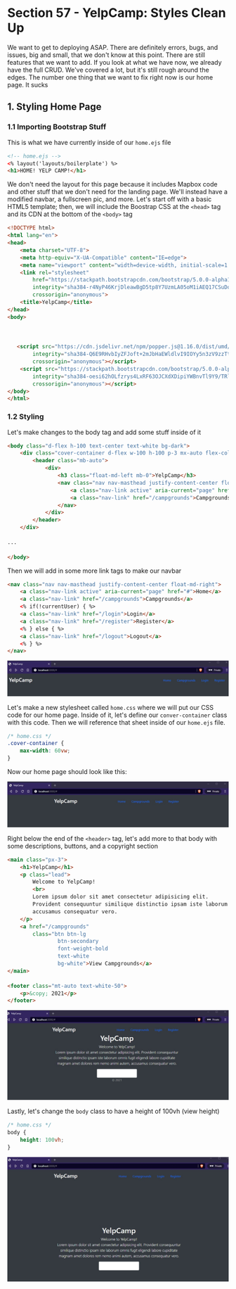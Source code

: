# Section 57 - YelpCamp: Styles Clean Up

We want to get to deploying ASAP. There are definitely errors, bugs, and issues, big and small, that we don't know at this point. There are still features that we want to add. If you look at what we have now, we already have the full CRUD. We've covered a lot, but it's still rough around the edges. The number one thing that we want to fix right now is our home page. It sucks

## 1. Styling Home Page

### 1.1 Importing Bootstrap Stuff

This is what we have currently inside of our `home.ejs` file

```html
<!-- home.ejs -->
<% layout('layouts/boilerplate') %> 
<h1>HOME! YELP CAMP!</h1>
```

We don't need the layout for this page because it includes Mapbox code and other stuff that we don't need for the landing page. We'll instead have a modified navbar, a fullscreen pic, and more. Let's start off with a basic HTML5 template; then, we will include the Boostrap CSS at the `<head>` tag and its CDN at the bottom of the `<body>` tag

```html
<!DOCTYPE html>
<html lang="en">
<head>
    <meta charset="UTF-8">
    <meta http-equiv="X-UA-Compatible" content="IE=edge">
    <meta name="viewport" content="width=device-width, initial-scale=1.0">
    <link rel="stylesheet" 
        href="https://stackpath.bootstrapcdn.com/bootstrap/5.0.0-alpha1/css/bootstrap.min.css"
        integrity="sha384-r4NyP46KrjDleawBgD5tp8Y7UzmLA05oM1iAEQ17CSuDqnUK2+k9luXQOfXJCJ4I" 
        crossorigin="anonymous">
    <title>YelpCamp</title>
</head>
<body>



   <script src="https://cdn.jsdelivr.net/npm/popper.js@1.16.0/dist/umd/popper.min.js"
        integrity="sha384-Q6E9RHvbIyZFJoft+2mJbHaEWldlvI9IOYy5n3zV9zzTtmI3UksdQRVvoxMfooAo"
        crossorigin="anonymous"></script>
    <script src="https://stackpath.bootstrapcdn.com/bootstrap/5.0.0-alpha1/js/bootstrap.min.js"
        integrity="sha384-oesi62hOLfzrys4LxRF63OJCXdXDipiYWBnvTl9Y9/TRlw5xlKIEHpNyvvDShgf/"
        crossorigin="anonymous"></script>
</body>
</html>
```

### 1.2 Styling

Let's make changes to the body tag and add some stuff inside of it

```html
<body class="d-flex h-100 text-center text-white bg-dark">
    <div class="cover-container d-flex w-100 h-100 p-3 mx-auto flex-column">
        <header class="mb-auto">
            <div>
                <h3 class="float-md-left mb-0">YelpCamp</h3>
                <nav class="nav nav-masthead justify-content-center float-md-right">
                    <a class="nav-link active" aria-current="page" href="#">Home</a>
                    <a class="nav-link" href="/campgrounds">Campgrounds</a>
                </nav>
            </div>
        </header>
    </div>

...

</body>
```

Then we will add in some more link tags to make our navbar

```html
<nav class="nav nav-masthead justify-content-center float-md-right">
    <a class="nav-link active" aria-current="page" href="#">Home</a>
    <a class="nav-link" href="/campgrounds">Campgrounds</a>
    <% if(!currentUser) { %> 
    <a class="nav-link" href="/login">Login</a>
    <a class="nav-link" href="/register">Register</a>
    <% } else { %> 
    <a class="nav-link" href="/logout">Logout</a>
    <% } %> 
</nav>
```

![img1](https://github.com/Brian-E-Nguyen/Web-Dev-Bootcamp-2020/blob/57-YelpCamp-Styles-Cleanup/57-YelpCamp-Styles-Cleanup/img-for-notes/img1.jpg?raw=true)

Let's make a new stylesheet called `home.css` where we will put our CSS code for our home page. Inside of it, let's define our `conver-container` class with this code. Then we will reference that sheet inside of our `home.ejs` file.

```css
/* home.css */
.cover-container {
    max-width: 60vw;
}
```

Now our home page should look like this:

![img2](https://github.com/Brian-E-Nguyen/Web-Dev-Bootcamp-2020/blob/57-YelpCamp-Styles-Cleanup/57-YelpCamp-Styles-Cleanup/img-for-notes/img2.jpg?raw=true)

Right below the end of the `<header>` tag, let's add more to that body with some descriptions, buttons, and a copyright section

```html
<main class="px-3">
    <h1>YelpCamp</h1>
    <p class="lead">
        Welcome to YelpCamp!
        <br>
        Lorem ipsum dolor sit amet consectetur adipisicing elit. 
        Provident consequuntur similique distinctio ipsam iste laborum omnis fugit eligendi labore cupiditate magnam amet dolores rem nemo animi autem, 
        accusamus consequatur vero.
    </p>
    <a href="/campgrounds" 
        class="btn btn-lg 
                btn-secondary 
                font-weight-bold 
                text-white 
                bg-white">View Campgrounds</a>
</main>

<footer class="mt-auto text-white-50">
    <p>&copy; 2021</p>
</footer>
```

![img3](https://github.com/Brian-E-Nguyen/Web-Dev-Bootcamp-2020/blob/57-YelpCamp-Styles-Cleanup/57-YelpCamp-Styles-Cleanup/img-for-notes/img3.jpg?raw=true)


Lastly, let's change the `body` class to have a height of 100vh (view height)

```css
/* home.css */
body {
    height: 100vh;
}
```

![img4](https://github.com/Brian-E-Nguyen/Web-Dev-Bootcamp-2020/blob/57-YelpCamp-Styles-Cleanup/57-YelpCamp-Styles-Cleanup/img-for-notes/img4.jpg?raw=true)
